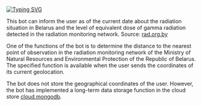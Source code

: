[![Typing SVG](https://readme-typing-svg.herokuapp.com?color=%2336BCF7&lines=Telegram+Bot+Dosimeter)](https://git.io/typing-svg)

This bot can inform the user as of the current date about the radiation situation in Belarus and the level of equivalent dose of gamma radiation detected in the radiation monitoring network. Source: [rad.org.by](https://rad.org.by/monitoring/radiation)

One of the functions of the bot is to determine the distance to the nearest point of observation in the radiation monitoring network of the Ministry of Natural Resources and Environmental Protection of the Republic of Belarus. The specified function is available when the user sends the coordinates of its current geolocation.

The bot does not store the geographical coordinates of the user. However, the bot has implemented a long-term data storage function in the cloud store  [cloud.mongodb](https://cloud.mongodb.com/).